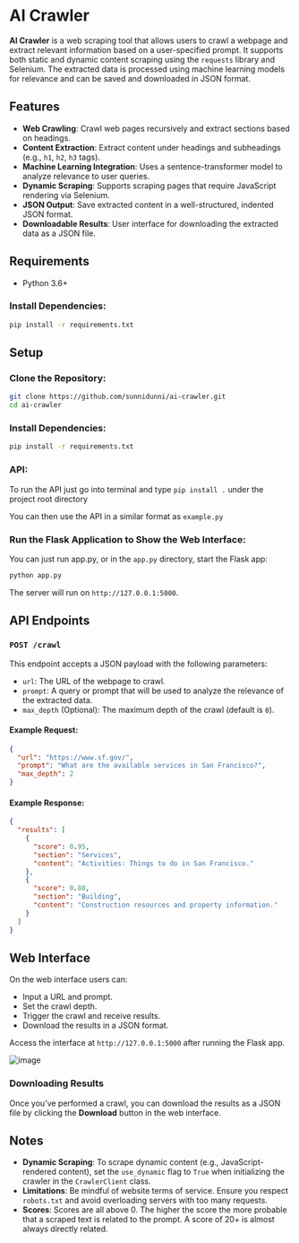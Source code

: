 # AI Crawler

**AI Crawler** is a web scraping tool that allows users to crawl a webpage and extract relevant information based on a user-specified prompt. It supports both static and dynamic content scraping using the `requests` library and Selenium. The extracted data is processed using machine learning models for relevance and can be saved and downloaded in JSON format.

## Features

- **Web Crawling**: Crawl web pages recursively and extract sections based on headings.
- **Content Extraction**: Extract content under headings and subheadings (e.g., `h1`, `h2`, `h3` tags).
- **Machine Learning Integration**: Uses a sentence-transformer model to analyze relevance to user queries.
- **Dynamic Scraping**: Supports scraping pages that require JavaScript rendering via Selenium.
- **JSON Output**: Save extracted content in a well-structured, indented JSON format.
- **Downloadable Results**: User interface for downloading the extracted data as a JSON file.

## Requirements

- Python 3.6+

### Install Dependencies:

```bash
pip install -r requirements.txt
```

## Setup

### Clone the Repository:

```bash
git clone https://github.com/sunnidunni/ai-crawler.git
cd ai-crawler
```

### Install Dependencies:

```bash
pip install -r requirements.txt
```

### API:

To run the API just go into terminal and type `pip install .` under the project root directory

You can then use the API in a similar format as `example.py`

### Run the Flask Application to Show the Web Interface:

You can just run app.py, or in the `app.py` directory, start the Flask app:

```bash
python app.py
```

The server will run on `http://127.0.0.1:5000`.

## API Endpoints

### `POST /crawl`

This endpoint accepts a JSON payload with the following parameters:

- `url`: The URL of the webpage to crawl.
- `prompt`: A query or prompt that will be used to analyze the relevance of the extracted data.
- `max_depth` (Optional): The maximum depth of the crawl (default is `0`).

#### Example Request:

```json
{
  "url": "https://www.sf.gov/",
  "prompt": "What are the available services in San Francisco?",
  "max_depth": 2
}
```

#### Example Response:

```json
{
  "results": [
    {
      "score": 0.95,
      "section": "Services",
      "content": "Activities: Things to do in San Francisco."
    },
    {
      "score": 0.88,
      "section": "Building",
      "content": "Construction resources and property information."
    }
  ]
}
```

## Web Interface

On the web interface users can:

- Input a URL and prompt.
- Set the crawl depth.
- Trigger the crawl and receive results.
- Download the results in a JSON format.

Access the interface at `http://127.0.0.1:5000` after running the Flask app.

![image](https://github.com/user-attachments/assets/b5bddb2a-fd0d-4e06-a86d-28154319e35f)



### Downloading Results

Once you’ve performed a crawl, you can download the results as a JSON file by clicking the **Download** button in the web interface.


## Notes

- **Dynamic Scraping**: To scrape dynamic content (e.g., JavaScript-rendered content), set the `use_dynamic` flag to `True` when initializing the crawler in the `CrawlerClient` class.
- **Limitations**: Be mindful of website terms of service. Ensure you respect `robots.txt` and avoid overloading servers with too many requests.
- **Scores**: Scores are all above 0. The higher the score the more probable that a scraped text is related to the prompt. A score of 20+ is almost always directly related.

